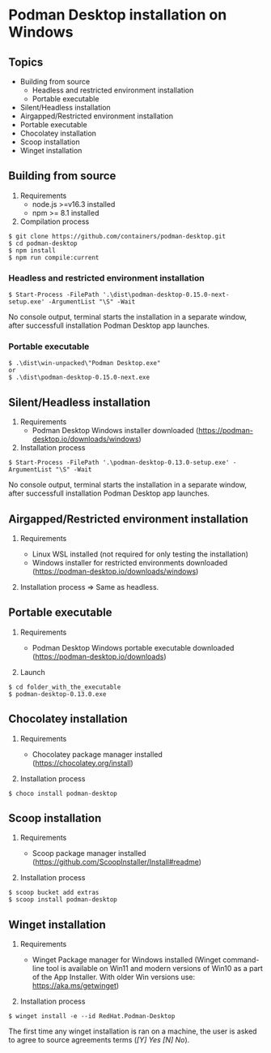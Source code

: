 # Podman Desktop installation on Windows
## Topics
- Building from source
    - Headless and restricted environment installation
    - Portable executable
- Silent/Headless installation
- Airgapped/Restricted environment installation
- Portable executable
- Chocolatey installation
- Scoop installation
- Winget installation

## Building from source
1. Requirements
    - node.js >=v16.3 installed
    - npm >= 8.1 installed
2. Compilation process
```
$ git clone https://github.com/containers/podman-desktop.git
$ cd podman-desktop
$ npm install
$ npm run compile:current
```
### Headless and restricted environment installation
```
$ Start-Process -FilePath '.\dist\podman-desktop-0.15.0-next-setup.exe' -ArgumentList "\S" -Wait
```
No console output, terminal starts the installation in a separate window, after successfull installation Podman Desktop app launches.
### Portable executable
```
$ .\dist\win-unpacked\"Podman Desktop.exe"
or
$ .\dist\podman-desktop-0.15.0-next.exe
```

## Silent/Headless installation
1. Requirements
    - Podman Desktop Windows installer downloaded (https://podman-desktop.io/downloads/windows)
2. Installation process
```
$ Start-Process -FilePath '.\podman-desktop-0.13.0-setup.exe' -ArgumentList "\S" -Wait
```
No console output, terminal starts the installation in a separate window, after successfull installation Podman Desktop app launches.

## Airgapped/Restricted environment installation
1. Requirements 
    - Linux WSL installed (not required for only testing the installation)
    - Windows installer for restricted environments downloaded (https://podman-desktop.io/downloads/windows)

2. Installation process => Same as headless.

## Portable executable
1. Requirements 
    - Podman Desktop Windows portable executable downloaded (https://podman-desktop.io/downloads)

2. Launch
```
$ cd folder_with_the_executable
$ podman-desktop-0.13.0.exe
```

## Chocolatey installation
1. Requirements
    - Chocolatey package manager installed (https://chocolatey.org/install)

2. Installation process
```
$ choco install podman-desktop 
```

## Scoop installation
1. Requirements
    - Scoop package manager installed (https://github.com/ScoopInstaller/Install#readme)

2. Installation process
```
$ scoop bucket add extras
$ scoop install podman-desktop
```

## Winget installation
1. Requirements
    - Winget Package manager for Windows installed (Winget command-line tool is available on Win11 and modern versions of Win10 as a part of the App Installer. With older Win versions use:
https://aka.ms/getwinget)

2. Installation process
```
$ winget install -e --id RedHat.Podman-Desktop
```
The first time any winget installation is ran on a machine, the user is asked to agree to source agreements terms (_[Y] Yes [N] No_).
